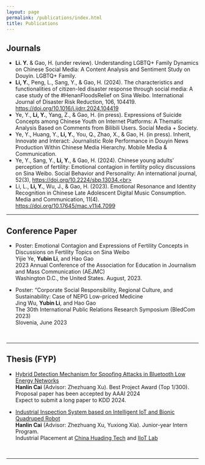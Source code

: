 ```yaml
---
layout: page
permalink: /publications/index.html
title: Publications
---
```

## Journals

- **Li. Y.** & Gao, H. (under review). Understanding LGBTQ+ Family Dynamics on Chinese Social Media: A Content Analysis and Sentiment Study on Douyin. LGBTQ+ Family.<br>
- **Li, Y.**, Peng, L., Sang, Y., & Gao, H. (2024). The characteristics and functionalities of citizen-led disaster response through social media: A case study of the #HenanFloodsRelief on Sina Weibo. International Journal of Disaster Risk Reduction, 106, 104419. https://doi.org/10.1016/j.ijdrr.2024.104419<br>
- Ye, Y., **Li, Y.**, Yang, Z., & Gao, H. (in press). Expressions of Suicide Concepts among Chinese Youth on Internet Platforms: A Thematic Analysis Based on Comments from Bilibili Users. Social Media + Society.<br>
- Ye, Y., Huang, Y., **Li, Y.**, You, Q., Zhao, X., & Gao, H. (in press). Inherit, Innovate and Interact: Journalistic Role Performance in Douyin News Production Within Chinese Media Hierarchy. Mobile Media & Communication. <br>
- Ye, Y., Sang, Y., **Li, Y.**, & Gao, H. (2024). Chinese young adults’ perception of fertility: Emotional contagion in fertility policy discussions on Sina Weibo. Social Behavior and Personality: An international journal, 52(3), https://doi.org/10.2224/sbp.13034.<br>
- Li, L., **Li, Y.**, Wu, J., & Gao, H. (2023). Emotional Resonance and Identity Recognition in Chinese Late Adolescent Digital Music Consumption. Media and Communication, 11(4). https://doi.org/10.17645/mac.v11i4.7099<br>

---

## Conference Paper

- Poster: Emotional Contagion and Expressions of Fertility Concepts in Discussions on Fertility Topics on Sina Weibo<br>Yijie Ye, **Yubin Li**, and Hao Gao<br>2023 Annual Conference of the Association for Education in Journalism and Mass Communication (AEJMC)<br>Washington D.C., the United States. August, 2023.<br>

- Poster: “Corporate Social Responsibility, Regional Culture, and Sustainability: Case of NEPG Low-priced Medicine <br> Jing Wu, **Yubin Li**, and Hao Gao<br>The 30th International Public Relations Research Symposium (BledCom 2023) <br> Slovenia, June 2023 <br> 

  <br>


---

## Thesis (FYP)

- [Hybrid Detection Mechanism for Spoofing Attacks in Bluetooth Low Energy Networks](https://caihanlin.com/mypaper/thesis/UG-thesis.pdf)<br>**Hanlin Cai** (Advisor: Zhezhuang Xu). Best Project Award (Top 1/300).<br>Proposal paper has been accepted by AAAI 2024<br>Expect to submit a long paper to KDD 2024.

- [Industrial Inspection System based on Intelligent IoT and Bionic Quadruped Robot](https://caihanlin.com/mypaper/thesis/IP-report.pdf)<br>**Hanlin Cai** (Advisor: Zhezhuang Xu, Yuxiong Xia). Junior-year Intern Program.<br>Industrial Placement at [China Huading Tech](http://www.hdim.com.cn/) and [IIoT Lab](https://dqxy.fzu.edu.cn/en/)<br>

  <br>

---



